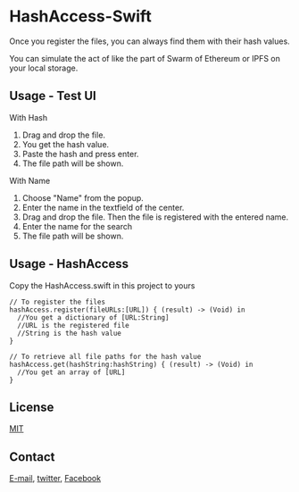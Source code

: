 # HashAccess-Swift
Once you register the files, you can always find them with their hash values.

You can simulate the act of like the part of Swarm of Ethereum or IPFS on your local storage.

## Usage - Test UI
With Hash
1. Drag and drop the file.
2. You get the hash value.
3. Paste the hash and press enter.
4. The file path will be shown.

With Name
1. Choose "Name" from the popup.
2. Enter the name in the textfield of the center.
3. Drag and drop the file. Then the file is registered with the entered name.
4. Enter the name for the search
5. The file path will be shown.


## Usage - HashAccess

Copy the HashAccess.swift in this project to yours

```
// To register the files
hashAccess.register(fileURLs:[URL]) { (result) -> (Void) in
  //You get a dictionary of [URL:String]
  //URL is the registered file
  //String is the hash value
}

// To retrieve all file paths for the hash value
hashAccess.get(hashString:hashString) { (result) -> (Void) in
  //You get an array of [URL]
}
```

## License
[MIT](https://choosealicense.com/licenses/mit/)

## Contact
[E-mail](tomo_dev@sockettv.org), [twitter](https://twitter.com/DevYamashita), [Facebook](https://www.facebook.com/TomohiroYamashitaApps/)
